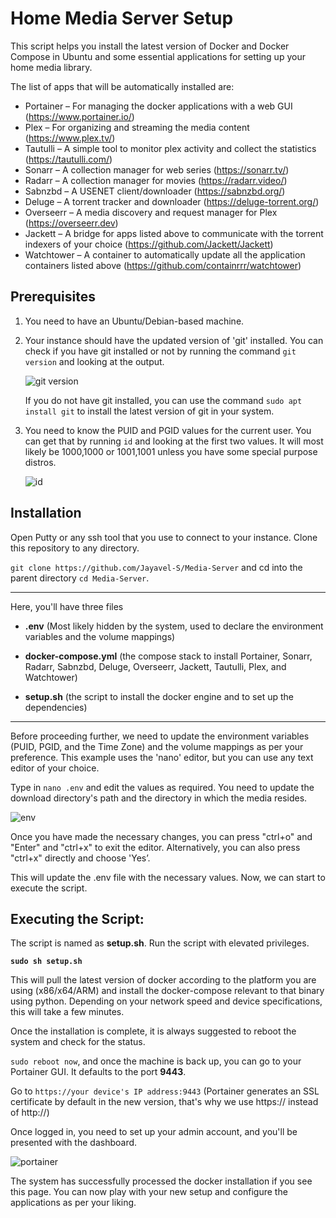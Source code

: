 # Home Media Server Setup
This script helps you install the latest version of Docker and Docker Compose in Ubuntu and some essential applications for setting up your home media library.

The list of apps that will be automatically installed are:

- Portainer – For managing the docker applications with a web GUI (https://www.portainer.io/)
- Plex – For organizing and streaming the media content (https://www.plex.tv/)
- Tautulli – A simple tool to monitor plex activity and collect the statistics (https://tautulli.com/)
- Sonarr – A collection manager for web series (https://sonarr.tv/)
- Radarr – A collection manager for movies (https://radarr.video/)
- Sabnzbd – A USENET client/downloader (https://sabnzbd.org/)
- Deluge – A torrent tracker and downloader (https://deluge-torrent.org/)
- Overseerr – A media discovery and request manager for Plex (https://overseerr.dev)
- Jackett – A bridge for apps listed above to communicate with the torrent indexers of your choice (https://github.com/Jackett/Jackett)
- Watchtower – A container to automatically update all the application containers listed above (https://github.com/containrrr/watchtower)

## Prerequisites
 1. You need to have an Ubuntu/Debian-based machine.
 
 2. Your instance should have the updated version of 'git' installed. You can check if you have git installed or not by running the command `git version` and looking at the output.
 
       ![git version](https://user-images.githubusercontent.com/101336634/158008355-768918e3-7ced-462f-9a9f-e52e539c875b.png)
    
    If you do not have git installed, you can use the command `sudo apt install git` to install the latest version of git in your system.
    
 3. You need to know the PUID and PGID values for the current user. You can get that by running `id` and looking at the first two values. It will most likely be 1000,1000 or 1001,1001 unless you have some special purpose distros.
 
       ![id](https://user-images.githubusercontent.com/101336634/158009775-76741587-43c9-4180-88fb-8484224045cb.png)


## Installation

Open Putty or any ssh tool that you use to connect to your instance. Clone this repository to any directory.

`git clone https://github.com/Jayavel-S/Media-Server` and cd into the parent directory `cd Media-Server`.

---

Here, you'll have three files
- **.env** (Most likely hidden by the system, used to declare the environment variables and the volume mappings)

- **docker-compose.yml** (the compose stack to install Portainer, Sonarr, Radarr, Sabnzbd, Deluge, Overseerr, Jackett, Tautulli, Plex, and Watchtower)

- **setup.sh** (the script to install the docker engine and to set up the dependencies)

---

Before proceeding further, we need to update the environment variables (PUID, PGID, and the Time Zone) and the volume mappings as per your preference. This example uses the 'nano' editor, but you can use any text editor of your choice.

Type in `nano .env` and edit the values as required. You need to update the download directory's path and the directory in which the media resides.

![env](https://user-images.githubusercontent.com/101336634/158014795-95b46d1c-85af-45f7-80ac-85711ab8b2b7.png)

Once you have made the necessary changes, you can press "ctrl+o" and "Enter" and "ctrl+x" to exit the editor. Alternatively, you can also press "ctrl+x" directly and choose 'Yes’.

This will update the .env file with the necessary values. Now, we can start to execute the script.

## Executing the Script:

The script is named as **setup.sh**. Run the script with elevated privileges.

**`sudo sh setup.sh`**

This will pull the latest version of docker according to the platform you are using (x86/x64/ARM) and install the docker-compose relevant to that binary using python. Depending on your network speed and device specifications, this will take a few minutes.

Once the installation is complete, it is always suggested to reboot the system and check for the status.

`sudo reboot now`, and once the machine is back up, you can go to your Portainer GUI. It defaults to the port **9443**.

Go to `https://your device's IP address:9443` (Portainer generates an SSL certificate by default in the new version, that's why we use https:// instead of http://)

Once logged in, you need to set up your admin account, and you'll be presented with the dashboard.

![portainer](https://user-images.githubusercontent.com/101336634/158015527-e7d01b42-03b8-4f4f-b0a3-0d343b685a37.png)

The system has successfully processed the docker installation if you see this page. You can now play with your new setup and configure the applications as per your liking.
